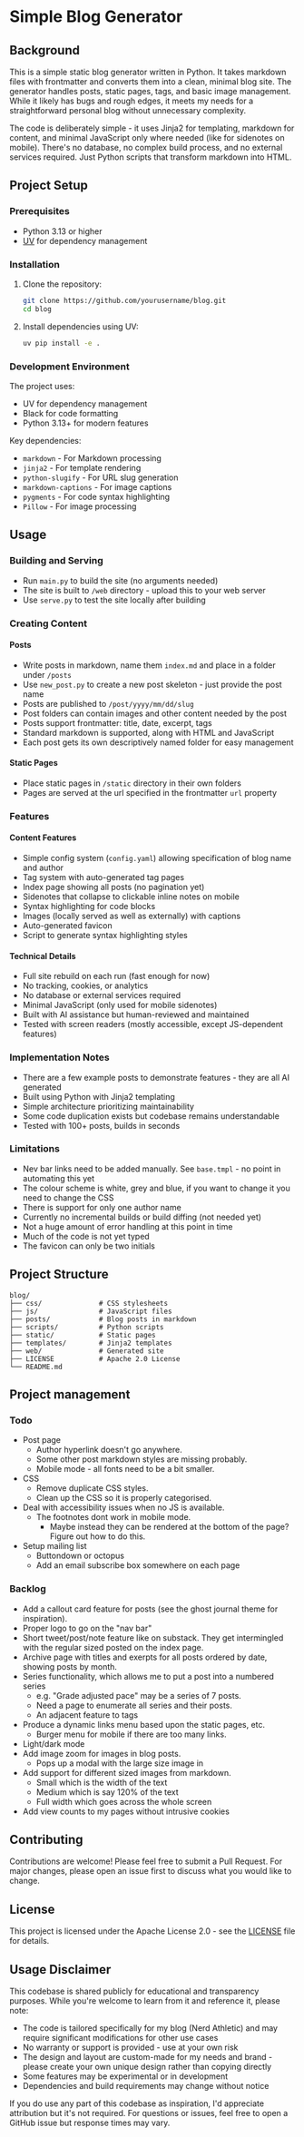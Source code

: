 # Simple Blog Generator

## Background

This is a simple static blog generator written in Python. It takes markdown files with frontmatter and converts them into a clean, minimal blog site. The generator handles posts, static pages, tags, and basic image management. While it likely has bugs and rough edges, it meets my needs for a straightforward personal blog without unnecessary complexity.

The code is deliberately simple - it uses Jinja2 for templating, markdown for content, and minimal JavaScript only where needed (like for sidenotes on mobile). There's no database, no complex build process, and no external services required. Just Python scripts that transform markdown into HTML.

## Project Setup

### Prerequisites

- Python 3.13 or higher
- [UV](https://github.com/astral-sh/uv) for dependency management

### Installation

1. Clone the repository:
   ```bash
   git clone https://github.com/yourusername/blog.git
   cd blog
   ```

2. Install dependencies using UV:
   ```bash
   uv pip install -e .
   ```

### Development Environment

The project uses:

- UV for dependency management
- Black for code formatting
- Python 3.13+ for modern features

Key dependencies:

- `markdown` - For Markdown processing
- `jinja2` - For template rendering
- `python-slugify` - For URL slug generation
- `markdown-captions` - For image captions
- `pygments` - For code syntax highlighting
- `Pillow` - For image processing

## Usage

### Building and Serving

- Run `main.py` to build the site (no arguments needed)
- The site is built to `/web` directory - upload this to your web server
- Use `serve.py` to test the site locally after building

### Creating Content

#### Posts

- Write posts in markdown, name them `index.md` and place in a folder under `/posts`
- Use `new_post.py` to create a new post skeleton - just provide the post name
- Posts are published to `/post/yyyy/mm/dd/slug`
- Post folders can contain images and other content needed by the post
- Posts support frontmatter: title, date, excerpt, tags
- Standard markdown is supported, along with HTML and JavaScript
- Each post gets its own descriptively named folder for easy management

#### Static Pages

- Place static pages in `/static` directory in their own folders
- Pages are served at the url specified in the frontmatter `url` property

### Features

#### Content Features

- Simple config system (`config.yaml`) allowing specification of blog name and author
- Tag system with auto-generated tag pages
- Index page showing all posts (no pagination yet)
- Sidenotes that collapse to clickable inline notes on mobile
- Syntax highlighting for code blocks
- Images (locally served as well as externally) with captions
- Auto-generated favicon
- Script to generate syntax highlighting styles

#### Technical Details

- Full site rebuild on each run (fast enough for now)
- No tracking, cookies, or analytics
- No database or external services required
- Minimal JavaScript (only used for mobile sidenotes)
- Built with AI assistance but human-reviewed and maintained
- Tested with screen readers (mostly accessible, except JS-dependent features)

### Implementation Notes

- There are a few example posts to demonstrate features - they are all AI generated
- Built using Python with Jinja2 templating
- Simple architecture prioritizing maintainability
- Some code duplication exists but codebase remains understandable
- Tested with 100+ posts, builds in seconds

### Limitations

- Nev bar links need to be added manually. See `base.tmpl` - no point in automating this yet
- The colour scheme is white, grey and blue, if you want to change it you need to change the CSS
- There is support for only one author name
- Currently no incremental builds or build diffing (not needed yet)
- Not a huge amount of error handling at this point in time
- Much of the code is not yet typed
- The favicon can only be two initials

## Project Structure

```
blog/
├── css/              # CSS stylesheets
├── js/               # JavaScript files
├── posts/            # Blog posts in markdown
├── scripts/          # Python scripts
├── static/           # Static pages
├── templates/        # Jinja2 templates
├── web/              # Generated site
├── LICENSE           # Apache 2.0 License
└── README.md         
```

## Project management

### Todo

* Post page
    * Author hyperlink doesn't go anywhere.
    * Some other post markdown styles are missing probably.
    * Mobile mode - all fonts need to be a bit smaller.
* CSS
    * Remove duplicate CSS styles.
    * Clean up the CSS so it is properly categorised.
* Deal with accessibility issues when no JS is available.
    * The footnotes dont work in mobile mode. 
        * Maybe instead they can be rendered at the bottom of the page? Figure out how to do this.
* Setup mailing list
    * Buttondown or octopus
    * Add an email subscribe box somewhere on each page

### Backlog

* Add a callout card feature for posts (see the ghost journal theme for inspiration).
* Proper logo to go on the "nav bar"
* Short tweet/post/note feature like on substack. They get intermingled with the regular sized posted on the index page.
* Archive page with titles and exerpts for all posts ordered by date, showing posts by month.
* Series functionality, which allows me to put a post into a numbered series 
    * e.g. "Grade adjusted pace" may be a series of 7 posts. 
    * Need a page to enumerate all series and their posts.
    * An adjacent feature to tags
* Produce a dynamic links menu based upon the static pages, etc.
    * Burger menu for mobile if there are too many links.
* Light/dark mode
* Add image zoom for images in blog posts.
    * Pops up a modal with the large size image in
* Add support for different sized images from markdown.
    * Small which is the width of the text
    * Medium which is say 120% of the text
    * Full width which goes across the whole screen
* Add view counts to my pages without intrusive cookies

## Contributing

Contributions are welcome! Please feel free to submit a Pull Request. For major changes, please open an issue first to discuss what you would like to change.

## License

This project is licensed under the Apache License 2.0 - see the [LICENSE](LICENSE) file for details.

## Usage Disclaimer

This codebase is shared publicly for educational and transparency purposes. While you're welcome to learn from it and reference it, please note:

* The code is tailored specifically for my blog (Nerd Athletic) and may require significant modifications for other use cases
* No warranty or support is provided - use at your own risk
* The design and layout are custom-made for my needs and brand - please create your own unique design rather than copying directly
* Some features may be experimental or in development
* Dependencies and build requirements may change without notice

If you do use any part of this codebase as inspiration, I'd appreciate attribution but it's not required. For questions or issues, feel free to open a GitHub issue but response times may vary.


